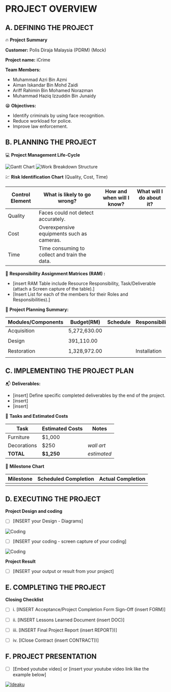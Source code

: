 # PROJECT OVERVIEW 

## A. DEFINING THE PROJECT

:fire: **Project Summary**

**Customer:** Polis Diraja Malaysia (PDRM) (Mock)

**Project name:** iCrime

**Team Members:** 
- Muhammad Azri Bin Azmi
- Aiman Iskandar Bin Mohd Zaidi
- Ariff Rahimin Bin Mohamed Norazman
- Muhammad Haziq Izzuddin Bin Junaidy


:grin: **Objectives:**

- Identify criminals by using face recognition. 
- Reduce workload for police.
- Improve law enforcement.



##  B. PLANNING THE PROJECT 

 :computer:  **Project Management Life-Cycle**
<!-- - [insert Work Breakdown Structure (WBS) for each of the given tasks with Gantt Chart (Screen capture & attached source file, excel or MS Project) for Scope and Plan Project Management. The Gantt Chart includes activities, milestones, summary tasks, Durations of tasks and, etc] -->

![Gantt Chart](https://github.com/azri41/iCrime/blob/main/images/gantt_chart.PNG)
![Work Breakdown Structure](https://github.com/azri41/iCrime/blob/main/images/WBS.PNG)


 :chart: **Risk Identification Chart** (Quality, Cost, Time)

| Control Element | What is likely to go wrong?                  | How and when will I know? | What will I do about it? |
|-----------------|----------------------------------------------|---------------------------|--------------------------|
| Quality         | Faces could not detect accurately.           |                           |                          |
| Cost            | Overexpensive equipments such as cameras.    |                           |                          |
| Time            | Time consuming to collect and train the data.|                           |                          |


 :green_book:  **Responsibility Assignment Matrices (RAM) :**
- [insert RAM Table include Resource Responsibility, Task/Deliverable (attach a Screen capture of the table).]
- [Insert List for each of the members for their Roles and Responsibilities).]
	

 :pushpin:  **Project Planning Summary:**

| Modules/Components |   Budget(RM)   |    Schedule      |    Responsibility    |
|--------------------|----------------|------------------|----------------------|
| Acquisition        |  5,272,630.00  |                  |                      |
|                    |                |                  |                      |
| Design             |    391,110.00  |                  |                      |
|                    |                |                  |                      |
| Restoration        |  1,328,972.00  |                  | Installation         |
|                    |                |                  |                      |


## C.  IMPLEMENTING THE PROJECT PLAN 

 :mailbox_with_mail:  **Deliverables:**

- [insert] Define specific completed deliverables by the end of the project.
- [insert]
- [insert]

 :open_file_folder:   **Tasks and Estimated Costs**

| Task | Estimated Costs | Notes |
|------|-----------------|-------|
|Furniture|$1,000| |
|Decorations|$250|*wall art*|
|**TOTAL**|**$1,250**|*estimated*|


 :calendar:   **Milestone Chart**

| Milestone | Scheduled Completion | Actual Completion |
|-----------|----------------------|-------------------|
|           |                      |                   |


## D.  EXECUTING THE PROJECT

**Project Design and coding**
- [ ]   [INSERT your Design - Diagrams]

![Coding](https://d2h0cx97tjks2p.cloudfront.net/blogs/wp-content/uploads/sites/2/2020/07/python-project-real-time-face-mask-detection.jpg)

- [ ]   [INSERT your coding - screen capture of your coding]

![Coding](https://codinglab.jp/wp-content/uploads/2018/05/python.png)


**Project Result**
- [ ]   [INSERT your output or result from your project]


## E.  COMPLETING THE PROJECT

**Closing Checklist**
- [ ]   i. [INSERT Acceptance/Project Completion Form Sign-Off (insert FORM)]
- [ ]   ii. [INSERT Lessons Learned Document (insert DOC)]
- [ ]   iii. [INSERT Final Project Report (insert REPORT))]
- [ ]   iv. [IClose Contract (insert CONTRACT))]


## F.   PROJECT PRESENTATION 
- [ ]  [Embed youtube video] or [insert your youtube video link like the example below]

[![Ideaku](https://img.youtube.com/vi/1ByNYN1LQAI/0.jpg)](http://www.youtube.com/watch?v=1ByNYN1LQAI "Ideaku")



